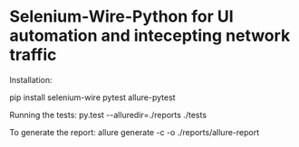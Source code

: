 # Selenium-Wire-Python for UI automation and intecepting network traffic

Installation:

pip install selenium-wire pytest allure-pytest

Running the tests:
 py.test --alluredir=./reports ./tests
 
To generate the report:
allure generate -c -o ./reports/allure-report
